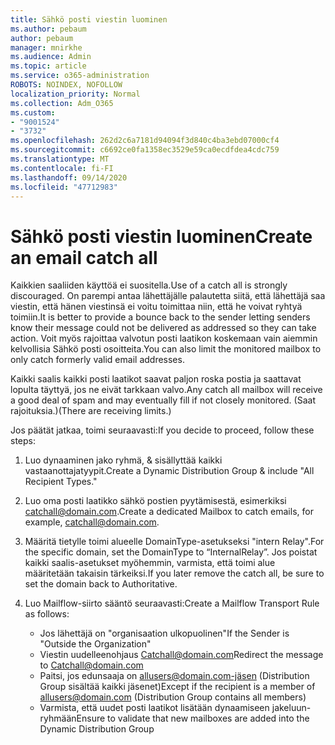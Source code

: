 ```yaml
---
title: Sähkö posti viestin luominen
ms.author: pebaum
author: pebaum
manager: mnirkhe
ms.audience: Admin
ms.topic: article
ms.service: o365-administration
ROBOTS: NOINDEX, NOFOLLOW
localization_priority: Normal
ms.collection: Adm_O365
ms.custom:
- "9001524"
- "3732"
ms.openlocfilehash: 262d2c6a7181d94094f3d840c4ba3ebd07000cf4
ms.sourcegitcommit: c6692ce0fa1358ec3529e59ca0ecdfdea4cdc759
ms.translationtype: MT
ms.contentlocale: fi-FI
ms.lasthandoff: 09/14/2020
ms.locfileid: "47712983"
---
```

# <a name="create-an-email-catch-all"></a><span data-ttu-id="7786d-102">Sähkö posti viestin luominen</span><span class="sxs-lookup"><span data-stu-id="7786d-102">Create an email catch all</span></span>

<span data-ttu-id="7786d-103">Kaikkien saaliiden käyttöä ei suositella.</span><span class="sxs-lookup"><span data-stu-id="7786d-103">Use of a catch all is strongly discouraged.</span></span> <span data-ttu-id="7786d-104">On parempi antaa lähettäjälle palautetta siitä, että lähettäjä saa viestin, että hänen viestinsä ei voitu toimittaa niin, että he voivat ryhtyä toimiin.</span><span class="sxs-lookup"><span data-stu-id="7786d-104">It is better to provide a bounce back to the sender letting senders know their message could not be delivered as addressed so they can take action.</span></span> <span data-ttu-id="7786d-105">Voit myös rajoittaa valvotun posti laatikon koskemaan vain aiemmin kelvollisia Sähkö posti osoitteita.</span><span class="sxs-lookup"><span data-stu-id="7786d-105">You can also limit the monitored mailbox to only catch formerly valid email addresses.</span></span> 

<span data-ttu-id="7786d-106">Kaikki saalis kaikki posti laatikot saavat paljon roska postia ja saattavat lopulta täyttyä, jos ne eivät tarkkaan valvo.</span><span class="sxs-lookup"><span data-stu-id="7786d-106">Any catch all mailbox will receive a good deal of spam and may eventually fill if not closely monitored.</span></span> <span data-ttu-id="7786d-107">(Saat rajoituksia.)</span><span class="sxs-lookup"><span data-stu-id="7786d-107">(There are receiving limits.)</span></span> 

<span data-ttu-id="7786d-108">Jos päätät jatkaa, toimi seuraavasti:</span><span class="sxs-lookup"><span data-stu-id="7786d-108">If you decide to proceed, follow these steps:</span></span>

1. <span data-ttu-id="7786d-109">Luo dynaaminen jako ryhmä, & sisällyttää kaikki vastaanottajatyypit.</span><span class="sxs-lookup"><span data-stu-id="7786d-109">Create a Dynamic Distribution Group & include "All Recipient Types."</span></span>

2. <span data-ttu-id="7786d-110">Luo oma posti laatikko sähkö postien pyytämisestä, esimerkiksi catchall@domain.com.</span><span class="sxs-lookup"><span data-stu-id="7786d-110">Create a dedicated Mailbox to catch emails, for example, catchall@domain.com.</span></span>

3. <span data-ttu-id="7786d-111">Määritä tietylle toimi alueelle DomainType-asetukseksi "intern Relay".</span><span class="sxs-lookup"><span data-stu-id="7786d-111">For the specific domain, set the DomainType to “InternalRelay”.</span></span> <span data-ttu-id="7786d-112">Jos poistat kaikki saalis-asetukset myöhemmin, varmista, että toimi alue määritetään takaisin tärkeiksi.</span><span class="sxs-lookup"><span data-stu-id="7786d-112">If you later remove the catch all, be sure to set the domain back to Authoritative.</span></span>

4. <span data-ttu-id="7786d-113">Luo Mailflow-siirto sääntö seuraavasti:</span><span class="sxs-lookup"><span data-stu-id="7786d-113">Create a Mailflow Transport Rule as follows:</span></span>

    - <span data-ttu-id="7786d-114">Jos lähettäjä on "organisaation ulkopuolinen"</span><span class="sxs-lookup"><span data-stu-id="7786d-114">If the Sender is "Outside the Organization"</span></span>
    - <span data-ttu-id="7786d-115">Viestin uudelleenohjaus Catchall@domain.com</span><span class="sxs-lookup"><span data-stu-id="7786d-115">Redirect the message to Catchall@domain.com</span></span>
    - <span data-ttu-id="7786d-116">Paitsi, jos edunsaaja on allusers@domain.com-jäsen (Distribution Group sisältää kaikki jäsenet)</span><span class="sxs-lookup"><span data-stu-id="7786d-116">Except if the recipient is a member of allusers@domain.com (Distribution Group contains all members)</span></span>
    - <span data-ttu-id="7786d-117">Varmista, että uudet posti laatikot lisätään dynaamiseen jakeluun-ryhmään</span><span class="sxs-lookup"><span data-stu-id="7786d-117">Ensure to validate that new mailboxes are added into the Dynamic Distribution Group</span></span>
